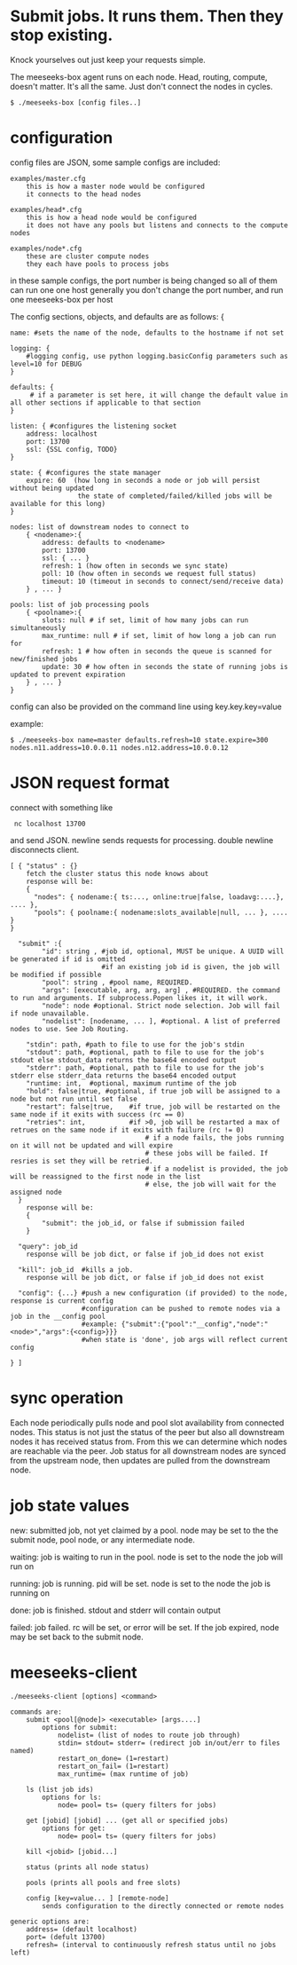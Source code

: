 # Submit jobs. It runs them. Then they stop existing.

Knock yourselves out just keep your requests simple.

The meeseeks-box agent runs on each node. 
Head, routing, compute, doesn't matter. It's all the same. 
Just don't connect the nodes in cycles. 

    $ ./meeseeks-box [config files..]

# configuration 

config files are JSON, some sample configs are included:

    examples/master.cfg
        this is how a master node would be configured
        it connects to the head nodes

    examples/head*.cfg
        this is how a head node would be configured
        it does not have any pools but listens and connects to the compute nodes
    
    examples/node*.cfg
        these are cluster compute nodes
        they each have pools to process jobs
        
in these sample configs, the port number is being changed so all of them can run one one host
generally you don't change the port number, and run one meeseeks-box per host


The config sections, objects, and defaults are as follows:
{

    name: #sets the name of the node, defaults to the hostname if not set
    
    logging: {
        #logging config, use python logging.basicConfig parameters such as level=10 for DEBUG
    }

    defaults: {
         # if a parameter is set here, it will change the default value in all other sections if applicable to that section
    }

    listen: { #configures the listening socket
        address: localhost
        port: 13700
        ssl: {SSL config, TODO}
    }

    state: { #configures the state manager
        expire: 60  (how long in seconds a node or job will persist without being updated
                     the state of completed/failed/killed jobs will be available for this long)
    }

    nodes: list of downstream nodes to connect to
        { <nodename>:{
            address: defaults to <nodename>
            port: 13700
            ssl: { ... }
            refresh: 1 (how often in seconds we sync state)
            poll: 10 (how often in seconds we request full status)
            timeout: 10 (timeout in seconds to connect/send/receive data)
        } , ... }

    pools: list of job processing pools
        { <poolname>:{
            slots: null # if set, limit of how many jobs can run simultaneously
            max_runtime: null # if set, limit of how long a job can run for
            refresh: 1 # how often in seconds the queue is scanned for new/finished jobs
            update: 30 # how often in seconds the state of running jobs is updated to prevent expiration
        } , ... }
    }

config can also be provided on the command line using key.key.key=value

example: 

    $ ./meeseeks-box name=master defaults.refresh=10 state.expire=300 nodes.n11.address=10.0.0.11 nodes.n12.address=10.0.0.12


# JSON request format

 connect with something like
     
     nc localhost 13700
 
 and send JSON.
 newline sends requests for processing.
 double newline disconnects client.

    [ { "status" : {} 
        fetch the cluster status this node knows about
        response will be:
        { 
          "nodes": { nodename:{ ts:..., online:true|false, loadavg:....}, .... },
          "pools": { poolname:{ nodename:slots_available|null, ... }, .... } 
    } 

      "submit" :{ 
            "id": string , #job id, optional, MUST be unique. A UUID will be generated if id is omitted
                           #if an existing job id is given, the job will be modified if possible
            "pool": string , #pool name, REQUIRED.
            "args": [executable, arg, arg, arg] , #REQUIRED. the command to run and arguments. If subprocess.Popen likes it, it will work.
            "node": node #optional. Strict node selection. Job will fail if node unavailable.
            "nodelist": [nodename, ... ], #optional. A list of preferred nodes to use. See Job Routing. 
        
        "stdin": path, #path to file to use for the job's stdin
        "stdout": path, #optional, path to file to use for the job's stdout else stdout_data returns the base64 encoded output
        "stderr": path, #optional, path to file to use for the job's stderr else stderr_data returns the base64 encoded output
        "runtime: int,  #optional, maximum runtime of the job
        "hold": false|true, #optional, if true job will be assigned to a node but not run until set false
        "restart": false|true,    #if true, job will be restarted on the same node if it exits with success (rc == 0)
        "retries": int,           #if >0, job will be restarted a max of retrues on the same node if it exits with failure (rc != 0)
                                      # if a node fails, the jobs running on it will not be updated and will expire
                                      # these jobs will be failed. If resries is set they will be retried.
                                      # if a nodelist is provided, the job will be reassigned to the first node in the list
                                      # else, the job will wait for the assigned node
      }
        response will be:
        {
            "submit": the job_id, or false if submission failed 
        } 

      "query": job_id
        response will be job dict, or false if job_id does not exist

      "kill": job_id  #kills a job. 
        response will be job dict, or false if job_id does not exist

      "config": {...} #push a new configuration (if provided) to the node, response is current config
                      #configuration can be pushed to remote nodes via a job in the __config pool
                      #example: {"submit":{"pool":"__config","node":"<node>","args":{<config>}}}
                      #when state is 'done', job args will reflect current config

    } ]

# sync operation

Each node periodically pulls node and pool slot availability from connected nodes. This status is not just the status of the peer but also all downstream nodes it has received status from. From this we can determine which nodes are reachable via the peer. Job status for all downstream nodes are synced from the upstream node, then updates are pulled from the downstream node.

# job state values

new: submitted job, not yet claimed by a pool. node may be set to the the submit node, pool node, or any intermediate node.

waiting: job is waiting to run in the pool. node is set to the node the job will run on

running: job is running. pid will be set. node is set to the node the job is running on

done: job is finished. stdout and stderr will contain output

failed: job failed. rc will be set, or error will be set. If the job expired, node may be set back to the submit node.


# meeseeks-client

    ./meeseeks-client [options] <command>

    commands are:
        submit <pool[@node]> <executable> [args....]
            options for submit:
                nodelist= (list of nodes to route job through)
                stdin= stdout= stderr= (redirect job in/out/err to files named)
                restart_on_done= (1=restart)
                restart_on_fail= (1=restart)
                max_runtime= (max runtime of job)

        ls (list job ids)
            options for ls:
                node= pool= ts= (query filters for jobs)

        get [jobid] [jobid] ... (get all or specified jobs)
            options for get:
                node= pool= ts= (query filters for jobs)

        kill <jobid> [jobid...]

        status (prints all node status)

        pools (prints all pools and free slots)

        config [key=value... ] [remote-node]
            sends configuration to the directly connected or remote nodes 

    generic options are: 
        address= (default localhost)
        port= (defult 13700)
        refresh= (interval to continuously refresh status until no jobs left)